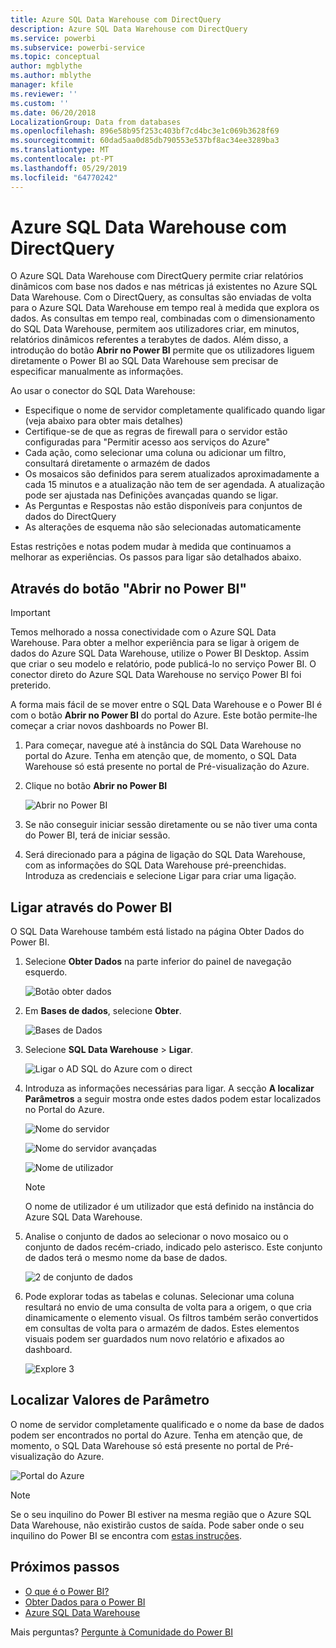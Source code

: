 ```yaml
---
title: Azure SQL Data Warehouse com DirectQuery
description: Azure SQL Data Warehouse com DirectQuery
ms.service: powerbi
ms.subservice: powerbi-service
ms.topic: conceptual
author: mgblythe
ms.author: mblythe
manager: kfile
ms.reviewer: ''
ms.custom: ''
ms.date: 06/20/2018
LocalizationGroup: Data from databases
ms.openlocfilehash: 896e58b95f253c403bf7cd4bc3e1c069b3628f69
ms.sourcegitcommit: 60dad5aa0d85db790553e537bf8ac34ee3289ba3
ms.translationtype: MT
ms.contentlocale: pt-PT
ms.lasthandoff: 05/29/2019
ms.locfileid: "64770242"
---
```

# <a name="azure-sql-data-warehouse-with-directquery"></a>Azure SQL Data Warehouse com DirectQuery

O Azure SQL Data Warehouse com DirectQuery permite criar relatórios dinâmicos com base nos dados e nas métricas já existentes no Azure SQL Data Warehouse. Com o DirectQuery, as consultas são enviadas de volta para o Azure SQL Data Warehouse em tempo real à medida que explora os dados. As consultas em tempo real, combinadas com o dimensionamento do SQL Data Warehouse, permitem aos utilizadores criar, em minutos, relatórios dinâmicos referentes a terabytes de dados. Além disso, a introdução do botão **Abrir no Power BI** permite que os utilizadores liguem diretamente o Power BI ao SQL Data Warehouse sem precisar de especificar manualmente as informações.

Ao usar o conector do SQL Data Warehouse:

* Especifique o nome de servidor completamente qualificado quando ligar (veja abaixo para obter mais detalhes)
* Certifique-se de que as regras de firewall para o servidor estão configuradas para "Permitir acesso aos serviços do Azure"
* Cada ação, como selecionar uma coluna ou adicionar um filtro, consultará diretamente o armazém de dados
* Os mosaicos são definidos para serem atualizados aproximadamente a cada 15 minutos e a atualização não tem de ser agendada.  A atualização pode ser ajustada nas Definições avançadas quando se ligar.
* As Perguntas e Respostas não estão disponíveis para conjuntos de dados do DirectQuery
* As alterações de esquema não são selecionadas automaticamente

Estas restrições e notas podem mudar à medida que continuamos a melhorar as experiências. Os passos para ligar são detalhados abaixo.

## <a name="using-the-open-in-power-bi-button"></a>Através do botão "Abrir no Power BI"

> [!Important]
> Temos melhorado a nossa conectividade com o Azure SQL Data Warehouse.  Para obter a melhor experiência para se ligar à origem de dados do Azure SQL Data Warehouse, utilize o Power BI Desktop.  Assim que criar o seu modelo e relatório, pode publicá-lo no serviço Power BI.  O conector direto do Azure SQL Data Warehouse no serviço Power BI foi preterido.

A forma mais fácil de se mover entre o SQL Data Warehouse e o Power BI é com o botão **Abrir no Power BI** do portal do Azure. Este botão permite-lhe começar a criar novos dashboards no Power BI.

1. Para começar, navegue até à instância do SQL Data Warehouse no portal do Azure. Tenha em atenção que, de momento, o SQL Data Warehouse só está presente no portal de Pré-visualização do Azure.

2. Clique no botão **Abrir no Power BI**

    ![Abrir no Power BI](media/service-azure-sql-data-warehouse-with-direct-connect/openinpowerbi.png)

3. Se não conseguir iniciar sessão diretamente ou se não tiver uma conta do Power BI, terá de iniciar sessão.

4. Será direcionado para a página de ligação do SQL Data Warehouse, com as informações do SQL Data Warehouse pré-preenchidas. Introduza as credenciais e selecione Ligar para criar uma ligação.

## <a name="connecting-through-power-bi"></a>Ligar através do Power BI

O SQL Data Warehouse também está listado na página Obter Dados do Power BI. 

1. Selecione **Obter Dados** na parte inferior do painel de navegação esquerdo.  

    ![Botão obter dados](media/service-azure-sql-data-warehouse-with-direct-connect/getdatabutton.png)

2. Em **Bases de dados**, selecione **Obter**.

    ![Bases de Dados](media/service-azure-sql-data-warehouse-with-direct-connect/databases.png)

3. Selecione **SQL Data Warehouse** \> **Ligar**.

    ![Ligar o AD SQL do Azure com o direct](media/service-azure-sql-data-warehouse-with-direct-connect/azuresqldatawarehouseconnect.png)

4. Introduza as informações necessárias para ligar. A secção **A localizar Parâmetros** a seguir mostra onde estes dados podem estar localizados no Portal do Azure.

    ![Nome do servidor](media/service-azure-sql-data-warehouse-with-direct-connect/servername.png)

    ![Nome do servidor avançadas](media/service-azure-sql-data-warehouse-with-direct-connect/servernamewithadvanced.png)

    ![Nome de utilizador](media/service-azure-sql-data-warehouse-with-direct-connect/username.png)

   > [!NOTE]
   > O nome de utilizador é um utilizador que está definido na instância do Azure SQL Data Warehouse.

5. Analise o conjunto de dados ao selecionar o novo mosaico ou o conjunto de dados recém-criado, indicado pelo asterisco. Este conjunto de dados terá o mesmo nome da base de dados.

    ![2 de conjunto de dados](media/service-azure-sql-data-warehouse-with-direct-connect/dataset2.png)

6. Pode explorar todas as tabelas e colunas. Selecionar uma coluna resultará no envio de uma consulta de volta para a origem, o que cria dinamicamente o elemento visual. Os filtros também serão convertidos em consultas de volta para o armazém de dados. Estes elementos visuais podem ser guardados num novo relatório e afixados ao dashboard.

    ![Explore 3](media/service-azure-sql-data-warehouse-with-direct-connect/explore3.png)

## <a name="finding-parameter-values"></a>Localizar Valores de Parâmetro

O nome de servidor completamente qualificado e o nome da base de dados podem ser encontrados no portal do Azure. Tenha em atenção que, de momento, o SQL Data Warehouse só está presente no portal de Pré-visualização do Azure.

![Portal do Azure](media/service-azure-sql-data-warehouse-with-direct-connect/azureportal.png)

> [!NOTE]
> Se o seu inquilino do Power BI estiver na mesma região que o Azure SQL Data Warehouse, não existirão custos de saída. Pode saber onde o seu inquilino do Power BI se encontra com [estas instruções](https://docs.microsoft.com/power-bi/service-admin-where-is-my-tenant-located).

## <a name="next-steps"></a>Próximos passos

* [O que é o Power BI?](power-bi-overview.md)  
* [Obter Dados para o Power BI](service-get-data.md)  
* [Azure SQL Data Warehouse](/azure/sql-data-warehouse/sql-data-warehouse-overview-what-is/)

Mais perguntas? [Pergunte à Comunidade do Power BI](http://community.powerbi.com/)